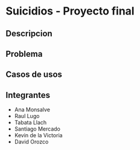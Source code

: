 # Suicidios - Proyecto final

## Descripcion

## Problema

## Casos de usos

## Integrantes
 - Ana Monsalve
 - Raul Lugo
 - Tabata Llach
 - Santiago Mercado
 - Kevin de la Victoria
 - David Orozco
